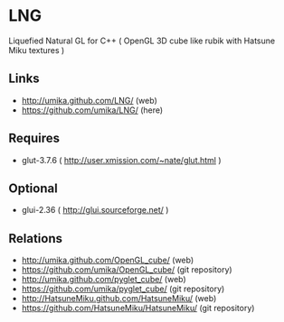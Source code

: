 LNG
===

Liquefied Natural GL for C++
( OpenGL 3D cube like rubik with Hatsune Miku textures )

Links
-----

 * http://umika.github.com/LNG/ (web)
 * https://github.com/umika/LNG/ (here)

Requires
--------

 * glut-3.7.6 ( http://user.xmission.com/~nate/glut.html )

Optional
--------

 * glui-2.36 ( http://glui.sourceforge.net/ )

Relations
---------

 * http://umika.github.com/OpenGL_cube/ (web)
 * https://github.com/umika/OpenGL_cube/ (git repository)
 * http://umika.github.com/pyglet_cube/ (web)
 * https://github.com/umika/pyglet_cube/ (git repository)
 * http://HatsuneMiku.github.com/HatsuneMiku/ (web)
 * https://github.com/HatsuneMiku/HatsuneMiku/ (git repository)
